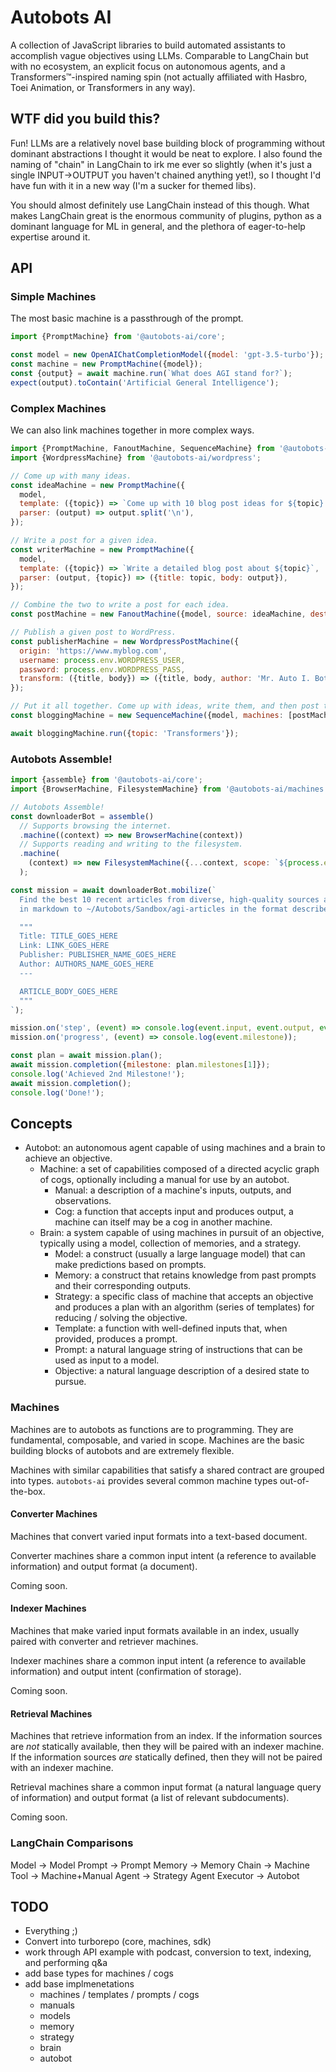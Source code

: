 # Autobots AI

A collection of JavaScript libraries to build automated assistants to accomplish vague objectives using LLMs. Comparable to LangChain but with no ecosystem, an explicit focus on autonomous agents, and a Transformers™-inspired naming spin (not actually affiliated with Hasbro, Toei Animation, or Transformers in any way).

## WTF did you build this?

Fun! LLMs are a relatively novel base building block of programming without dominant abstractions I thought it would be neat to explore. I also found the naming of "chain" in LangChain to irk me ever so slightly (when it's just a single INPUT->OUTPUT you haven't chained anything yet!), so I thought I'd have fun with it in a new way (I'm a sucker for themed libs).

You should almost definitely use LangChain instead of this though. What makes LangChain great is the enormous community of plugins, python as a dominant language for ML in general, and the plethora of eager-to-help expertise around it.

## API

### Simple Machines

The most basic machine is a passthrough of the prompt.

```js
import {PromptMachine} from '@autobots-ai/core';

const model = new OpenAIChatCompletionModel({model: 'gpt-3.5-turbo'});
const machine = new PromptMachine({model});
const {output} = await machine.run(`What does AGI stand for?`);
expect(output).toContain('Artificial General Intelligence');
```

### Complex Machines

We can also link machines together in more complex ways.

```js
import {PromptMachine, FanoutMachine, SequenceMachine} from '@autobots-ai/core';
import {WordpressMachine} from '@autobots-ai/wordpress';

// Come up with many ideas.
const ideaMachine = new PromptMachine({
  model,
  template: ({topic}) => `Come up with 10 blog post ideas for ${topic} separated by newlines`,
  parser: (output) => output.split('\n'),
});

// Write a post for a given idea.
const writerMachine = new PromptMachine({
  model,
  template: ({topic}) => `Write a detailed blog post about ${topic}`,
  parser: (output, {topic}) => ({title: topic, body: output}),
});

// Combine the two to write a post for each idea.
const postMachine = new FanoutMachine({model, source: ideaMachine, destination: writerMachine});

// Publish a given post to WordPress.
const publisherMachine = new WordpressPostMachine({
  origin: 'https://www.myblog.com',
  username: process.env.WORDPRESS_USER,
  password: process.env.WORDPRESS_PASS,
  transform: ({title, body}) => ({title, body, author: 'Mr. Auto I. Bot', status: 'draft'}),
});

// Put it all together. Come up with ideas, write them, and then post them.
const bloggingMachine = new SequenceMachine({model, machines: [postMachine, publisherMachine]});

await bloggingMachine.run({topic: 'Transformers'});
```

### Autobots Assemble!

```js
import {assemble} from '@autobots-ai/core';
import {BrowserMachine, FilesystemMachine} from '@autobots-ai/machines';

// Autobots Assemble!
const downloaderBot = assemble()
  // Supports browsing the internet.
  .machine((context) => new BrowserMachine(context))
  // Supports reading and writing to the filesystem.
  .machine(
    (context) => new FilesystemMachine({...context, scope: `${process.env.HOME}/Autobots/Sandbox`})
  );

const mission = await downloaderBot.mobilize(`
  Find the best 10 recent articles from diverse, high-quality sources about AGI and save them
  in markdown to ~/Autobots/Sandbox/agi-articles in the format described in """ below.

  """
  Title: TITLE_GOES_HERE
  Link: LINK_GOES_HERE
  Publisher: PUBLISHER_NAME_GOES_HERE
  Author: AUTHORS_NAME_GOES_HERE
  ---

  ARTICLE_BODY_GOES_HERE
  """
`);

mission.on('step', (event) => console.log(event.input, event.output, event.machine));
mission.on('progress', (event) => console.log(event.milestone));

const plan = await mission.plan();
await mission.completion({milestone: plan.milestones[1]});
console.log('Achieved 2nd Milestone!');
await mission.completion();
console.log('Done!');
```

## Concepts

- Autobot: an autonomous agent capable of using machines and a brain to achieve an objective.
  - Machine: a set of capabilities composed of a directed acyclic graph of cogs, optionally including a manual for use by an autobot.
    - Manual: a description of a machine's inputs, outputs, and observations.
    - Cog: a function that accepts input and produces output, a machine can itself may be a cog in another machine.
  - Brain: a system capable of using machines in pursuit of an objective, typically using a model, collection of memories, and a strategy.
    - Model: a construct (usually a large language model) that can make predictions based on prompts.
    - Memory: a construct that retains knowledge from past prompts and their corresponding outputs.
    - Strategy: a specific class of machine that accepts an objective and produces a plan with an algorithm (series of templates) for reducing / solving the objective.
    - Template: a function with well-defined inputs that, when provided, produces a prompt.
    - Prompt: a natural language string of instructions that can be used as input to a model.
    - Objective: a natural language description of a desired state to pursue.

### Machines

Machines are to autobots as functions are to programming. They are fundamental, composable, and varied in scope. Machines are the basic building blocks of autobots and are extremely flexible.

Machines with similar capabilities that satisfy a shared contract are grouped into types. `autobots-ai` provides several common machine types out-of-the-box.

#### Converter Machines

Machines that convert varied input formats into a text-based document.

Converter machines share a common input intent (a reference to available information) and output format (a document).

Coming soon.

#### Indexer Machines

Machines that make varied input formats available in an index, usually paired with converter and retriever machines.

Indexer machines share a common input intent (a reference to available information) and output intent (confirmation of storage).

Coming soon.

#### Retrieval Machines

Machines that retrieve information from an index. If the information sources are _not_ statically available, then they will be paired with an indexer machine. If the information sources _are_ statically defined, then they will not be paired with an indexer machine.

Retrieval machines share a common input format (a natural language query of information) and output format (a list of relevant subdocuments).

Coming soon.

### LangChain Comparisons

Model -> Model
Prompt -> Prompt
Memory -> Memory
Chain -> Machine
Tool -> Machine+Manual
Agent -> Strategy
Agent Executor -> Autobot

## TODO

- Everything ;)
- Convert into turborepo (core, machines, sdk)
- work through API example with podcast, conversion to text, indexing, and performing q&a
- add base types for machines / cogs
- add base implmenetations
  - machines / templates / prompts / cogs
  - manuals
  - models
  - memory
  - strategy
  - brain
  - autobot
